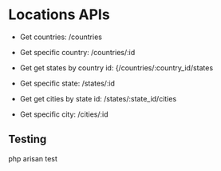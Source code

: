 # Locations APIs

- Get countries: /countries
- Get specific country: /countries/:id

- Get get states by country id: {/countries/:country_id/states
- Get specific state: /states/:id

- Get get cities by state id: /states/:state_id/cities
- Get specific city: /cities/:id

## Testing

php arisan test

